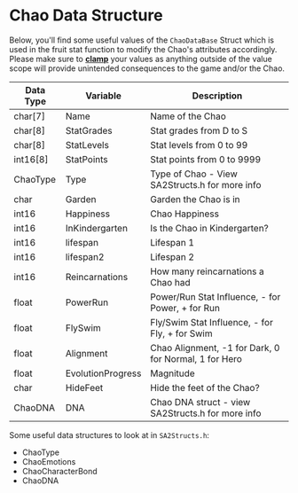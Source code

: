 # Chao Data Structure

Below, you'll find some useful values of the `ChaoDataBase` Struct which is used in the fruit stat function to modify the Chao's attributes accordingly. Please make sure to **[clamp](https://en.wikipedia.org/wiki/Clamping_(graphics))** your values as anything outside of the value scope will provide unintended consequences to the game and/or the Chao.

|Data Type|Variable|Description|
|--------|---------|-----------|
|char[7]|Name|Name of the Chao|
|char[8]|StatGrades|Stat grades from D to S|
|char[8]|StatLevels|Stat levels from 0 to 99|
|int16[8]|StatPoints|Stat points from 0 to 9999|
|ChaoType|Type|Type of Chao - View SA2Structs.h for more info|
|char|Garden|Garden the Chao is in|
|int16|Happiness|Chao Happiness|
|int16|InKindergarten|Is the Chao in Kindergarten?|
|int16|lifespan|Lifespan 1|
|int16|lifespan2|Lifespan 2|
|int16|Reincarnations|How many reincarnations a Chao had|
|float|PowerRun|Power/Run Stat Influence, - for Power, + for Run|
|float|FlySwim|Fly/Swim Stat Influence, - for Fly, + for Swim|
|float|Alignment|Chao Alignment, -1 for Dark, 0 for Normal, 1 for Hero|
|float|EvolutionProgress|Magnitude|
|char|HideFeet|Hide the feet of the Chao?|
|ChaoDNA|DNA|Chao DNA struct - view SA2Structs.h for more info|

Some useful data structures to look at in `SA2Structs.h`:

* ChaoType
* ChaoEmotions
* ChaoCharacterBond
* ChaoDNA